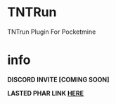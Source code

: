 # TNTRun
TNTrun Plugin For Pocketmine

# info

**DISCORD INVITE [COMING SOON]**


**LASTED PHAR LINK [HERE](https://poggit.pmmp.io/ci/piyushbest/TNTRun/TNTRun)**
